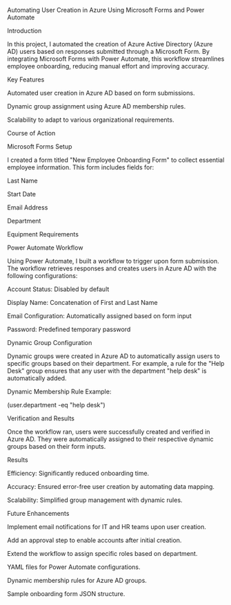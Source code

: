 Automating User Creation in Azure Using Microsoft Forms and Power Automate



Introduction

In this project, I automated the creation of Azure Active Directory (Azure AD) users based on responses submitted through a Microsoft Form. By integrating Microsoft Forms with Power Automate, this workflow streamlines employee onboarding, reducing manual effort and improving accuracy.

Key Features

Automated user creation in Azure AD based on form submissions.

Dynamic group assignment using Azure AD membership rules.

Scalability to adapt to various organizational requirements.

Course of Action

Microsoft Forms Setup

I created a form titled "New Employee Onboarding Form" to collect essential employee information. This form includes fields for:

Last Name

Start Date

Email Address

Department

Equipment Requirements



Power Automate Workflow

Using Power Automate, I built a workflow to trigger upon form submission. The workflow retrieves responses and creates users in Azure AD with the following configurations:

Account Status: Disabled by default

Display Name: Concatenation of First and Last Name

Email Configuration: Automatically assigned based on form input

Password: Predefined temporary password



Dynamic Group Configuration

Dynamic groups were created in Azure AD to automatically assign users to specific groups based on their department. For example, a rule for the "Help Desk" group ensures that any user with the department "help desk" is automatically added.

Dynamic Membership Rule Example:

(user.department -eq "help desk")



Verification and Results

Once the workflow ran, users were successfully created and verified in Azure AD. They were automatically assigned to their respective dynamic groups based on their form inputs.



Results

Efficiency: Significantly reduced onboarding time.

Accuracy: Ensured error-free user creation by automating data mapping.

Scalability: Simplified group management with dynamic rules.

Future Enhancements

Implement email notifications for IT and HR teams upon user creation.

Add an approval step to enable accounts after initial creation.

Extend the workflow to assign specific roles based on department.

YAML files for Power Automate configurations.

Dynamic membership rules for Azure AD groups.

Sample onboarding form JSON structure.
